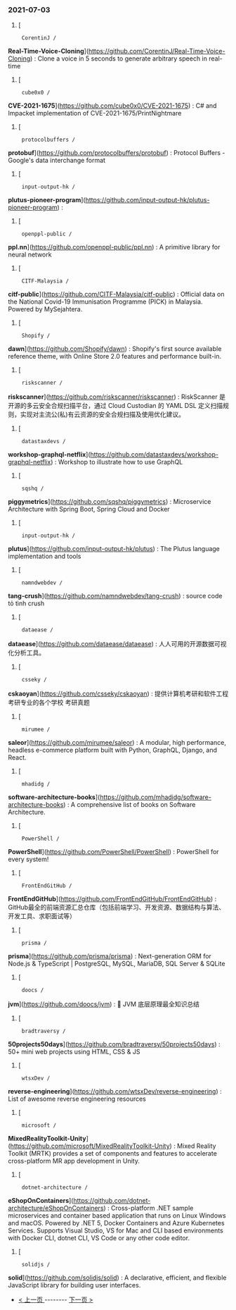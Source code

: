 ### 2021-07-03 
1. [
    

        CorentinJ /
**Real-Time-Voice-Cloning**](https://github.com/CorentinJ/Real-Time-Voice-Cloning) : Clone a voice in 5 seconds to generate arbitrary speech in real-time
1. [
    

        cube0x0 /
**CVE-2021-1675**](https://github.com/cube0x0/CVE-2021-1675) : C# and Impacket implementation of CVE-2021-1675/PrintNightmare
1. [
    

        protocolbuffers /
**protobuf**](https://github.com/protocolbuffers/protobuf) : Protocol Buffers - Google's data interchange format
1. [
    

        input-output-hk /
**plutus-pioneer-program**](https://github.com/input-output-hk/plutus-pioneer-program) : 
1. [
    

        openppl-public /
**ppl.nn**](https://github.com/openppl-public/ppl.nn) : A primitive library for neural network
1. [
    

        CITF-Malaysia /
**citf-public**](https://github.com/CITF-Malaysia/citf-public) : Official data on the National Covid-​19 Immunisation Programme (PICK) in Malaysia. Powered by MySejahtera.
1. [
    

        Shopify /
**dawn**](https://github.com/Shopify/dawn) : Shopify's first source available reference theme, with Online Store 2.0 features and performance built-in.
1. [
    

        riskscanner /
**riskscanner**](https://github.com/riskscanner/riskscanner) : RiskScanner 是开源的多云安全合规扫描平台，通过 Cloud Custodian 的 YAML DSL 定义扫描规则，实现对主流公(私)有云资源的安全合规扫描及使用优化建议。
1. [
    

        datastaxdevs /
**workshop-graphql-netflix**](https://github.com/datastaxdevs/workshop-graphql-netflix) : Workshop to illustrate how to use GraphQL
1. [
    

        sqshq /
**piggymetrics**](https://github.com/sqshq/piggymetrics) : Microservice Architecture with Spring Boot, Spring Cloud and Docker
1. [
    

        input-output-hk /
**plutus**](https://github.com/input-output-hk/plutus) : The Plutus language implementation and tools
1. [
    

        namndwebdev /
**tang-crush**](https://github.com/namndwebdev/tang-crush) : source code tỏ tình crush
1. [
    

        dataease /
**dataease**](https://github.com/dataease/dataease) : 人人可用的开源数据可视化分析工具。
1. [
    

        csseky /
**cskaoyan**](https://github.com/csseky/cskaoyan) : 提供计算机考研和软件工程考研专业的各个学校 考研真题
1. [
    

        mirumee /
**saleor**](https://github.com/mirumee/saleor) : A modular, high performance, headless e-commerce platform built with Python, GraphQL, Django, and React.
1. [
    

        mhadidg /
**software-architecture-books**](https://github.com/mhadidg/software-architecture-books) : A comprehensive list of books on Software Architecture.
1. [
    

        PowerShell /
**PowerShell**](https://github.com/PowerShell/PowerShell) : PowerShell for every system!
1. [
    

        FrontEndGitHub /
**FrontEndGitHub**](https://github.com/FrontEndGitHub/FrontEndGitHub) : GitHub最全的前端资源汇总仓库（包括前端学习、开发资源、数据结构与算法、开发工具、求职面试等）
1. [
    

        prisma /
**prisma**](https://github.com/prisma/prisma) : Next-generation ORM for Node.js & TypeScript | PostgreSQL, MySQL, MariaDB, SQL Server & SQLite
1. [
    

        doocs /
**jvm**](https://github.com/doocs/jvm) : 🤗 JVM 底层原理最全知识总结
1. [
    

        bradtraversy /
**50projects50days**](https://github.com/bradtraversy/50projects50days) : 50+ mini web projects using HTML, CSS & JS
1. [
    

        wtsxDev /
**reverse-engineering**](https://github.com/wtsxDev/reverse-engineering) : List of awesome reverse engineering resources
1. [
    

        microsoft /
**MixedRealityToolkit-Unity**](https://github.com/microsoft/MixedRealityToolkit-Unity) : Mixed Reality Toolkit (MRTK) provides a set of components and features to accelerate cross-platform MR app development in Unity.
1. [
    

        dotnet-architecture /
**eShopOnContainers**](https://github.com/dotnet-architecture/eShopOnContainers) : Cross-platform .NET sample microservices and container based application that runs on Linux Windows and macOS. Powered by .NET 5, Docker Containers and Azure Kubernetes Services. Supports Visual Studio, VS for Mac and CLI based environments with Docker CLI, dotnet CLI, VS Code or any other code editor.
1. [
    

        solidjs /
**solid**](https://github.com/solidjs/solid) : A declarative, efficient, and flexible JavaScript library for building user interfaces. 

- [ < 上一页 ](https://github.com/able8/github-trending-daily-record/blob/master/2021-07-02.md) -------- [ 下一页 > ](https://github.com/able8/github-trending-daily-record/blob/master/2021-07-04.md)